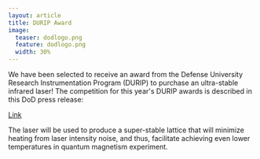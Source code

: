 ```yaml
---
layout: article
title: DURIP Award
image:
  teaser: dodlogo.png
  feature: dodlogo.png
  width: 30%
---
```




We have been selected to receive an award from the Defense University Research Instrumentation Program (DURIP) to purchase an ultra-stable infrared laser!  The competition for this year's DURIP awards is described in this DoD press release:

[Link](http://www.defense.gov/News-Article-View/Article/684740/pentagon-announces-research-equipment-awards)

The laser will be used to produce a super-stable lattice that will minimize heating from laser intensity noise, and thus, facilitate achieving even lower temperatures in quantum magnetism experiment.

